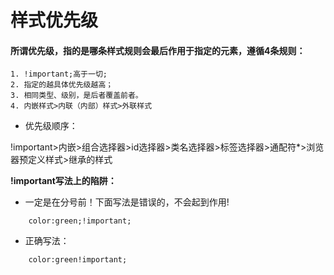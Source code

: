 # 样式优先级
#### 所谓优先级，指的是哪条样式规则会最后作用于指定的元素，遵循4条规则：
    1. !important;高于一切;
    2. 指定的越具体优先级越高；
    3. 相同类型、级别，是后者覆盖前者。
    4. 内嵌样式>内联（内部）样式>外联样式

* 优先级顺序：

!important>内嵌>组合选择器>id选择器>类名选择器>标签选择器>通配符*>浏览器预定义样式>继承的样式


**!important写法上的陷阱：**
* 一定是在分号前！下面写法是错误的，不会起到作用!
```
    color:green;!important;
```

* 正确写法：
```
    color:green!important;
```